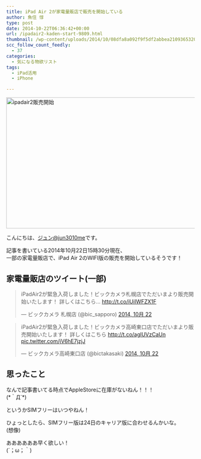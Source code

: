 ```yaml
---
title: iPad Air 2が家電量販店で販売を開始している
author: 魚住 惇
type: post
date: 2014-10-22T06:36:42+00:00
url: /ipadair2-kaden-start-9809.html
thumbnail: /wp-content/uploads/2014/10/08dfa8a092f9f5df2abbea2109365320.png
scc_follow_count_feedly:
  - 37
categories:
  - 気になる物欲リスト
tags:
  - iPad活用
  - iPhone

---
```

<img decoding="async" loading="lazy" src="/wp-content/uploads/2014/10/08dfa8a092f9f5df2abbea2109365320.png" alt="ipadair2販売開始" title="スクリーンショット 2014-10-22 15.33.18.png" border="0" width="600" height="351" /><!--more-->

こんにちは、[ジュン@jun3010me][1]です。

記事を書いている2014年10月22日15時30分現在、  
一部の家電量販店で、iPad Air 2のWIFI版の販売を開始しているそうです！

## 家電量販店のツイート(一部)

<blockquote class="twitter-tweet" lang="ja">
  <p>
    iPadAir2が緊急入荷しました！ビックカメラ札幌店でただいまより販売開始いたします！ &#10;詳しくはこちら&#8230; <a href="http://t.co/iUiIWFZX1F">http://t.co/iUiIWFZX1F</a>
  </p>
  <p>
    &mdash; ビックカメラ 札幌店 (@bic_sapporo) <a href="https://twitter.com/bic_sapporo/status/524737209392713728">2014, 10月 22</a>
  </p>
</blockquote>



<blockquote class="twitter-tweet" lang="ja">
  <p>
    iPadAir2が緊急入荷しました！ビックカメラ高崎東口店でただいまより販売開始いたします！&#10;&#10;詳しくはこちら&#10;<a href="http://t.co/aglUVzCaUn">http://t.co/aglUVzCaUn</a> <a href="http://t.co/jV6hE7jzjJ">pic.twitter.com/jV6hE7jzjJ</a>
  </p>
  <p>
    &mdash; ビックカメラ高崎東口店 (@bictakasaki) <a href="https://twitter.com/bictakasaki/status/524780427492343808">2014, 10月 22</a>
  </p>
</blockquote>



## 思ったこと

なんで記事書いてる時点でAppleStoreに在庫がないねん！！！  
(\*｀Д´\*)

というかSIMフリーはいつやねん！

ひょっとしたら、SIMフリー版は24日のキャリア版に合わせるんかいな。  
(想像)

ああああああ早く欲しい！  
(´；ω；｀)

 [1]: https://twitter.com/jun3010me